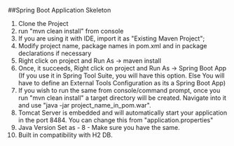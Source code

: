 ##Spring Boot Application Skeleton
1. Clone the Project
2. run "mvn clean install" from console
3. If you are using it with IDE, import it as "Existing Maven Project";
4. Modify project name, package names in pom.xml and in package declarations if necessary
5. Right click on project and Run As -> maven install
6. Once, it succeeds, Right click on project and Run As -> Spring Boot App (If you use it in Spring Tool Suite, you will have this option. Else You will have to define an External Tools Configuration as its a Spring Boot App)
7. If you wish to run the same from console/command prompt, once you run "mvn clean install" a target directory will be created. Navigate into it and use "java -jar project_name_in_pom.war".
8. Tomcat Server is embedded and will automatically start your application in the port 8484. You can change this from "application.properties"
9. Java Version Set as - 8 - Make sure you have the same.
10. Built in compatibility with H2 DB.
